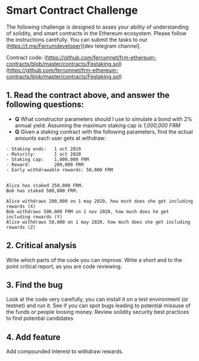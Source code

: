 # Smart Contract Challenge

The following challenge is designed to asses your ability of understanding of solidity, and smart contracts in the Ethereum ecosystem. Please follow the instructions carefully. You can submit the tasks to our (https://t.me/Ferrumdeveloper)[dev telegram channel].

Contract code: 
(https://github.com/ferrumnet/frm-ethereum-contracts/blob/master/contracts/Festaking.sol)(https://github.com/ferrumnet/frm-ethereum-contracts/blob/master/contracts/Festaking.sol)

## 1. Read the contract above, and answer the following questions:

- **Q** What constructor parameters should I use to simulate a bond with 2% annual yield. Assuming the maximum staking cap is *1,000,000 FRM*
- **Q** Given a staking contract with the following parameters, find the actual amounts each user gets at withdraw:
```
- Staking ends:   1 oct 2019
- Maturity:       1 oct 2020
- Staking cap:    1,000,000 FRM
- Reward:         200,000 FRM
- Early withdrawable rewards: 50,000 FRM


Alice has staked 250,000 FRM.
Bob has staked 500,000 FRM.

Alice withdraws 200,000 on 1 may 2020, how much does she get including rewards (X)
Bob withdraws 500,000 FRM on 1 nov 2020, how much does he get including rewards (Y) 
Alice withdraws 50,000 on 1 may 2020, how much does she get including rewards (Z)
```

## 2. Critical analysis

Write which parts of the code you can improve. Write a short and to the point critical report, as you are code reviewing.

## 3. Find the bug

Look at the code very carefully, you can install it on a test environment (or testnet) and run it. See if you can spot bugs leading to potential missuse of the funds or people loosing money. Review solidity security best practices to find potential candidates

## 4. Add feature

Add compounded interest to withdraw rewards.

